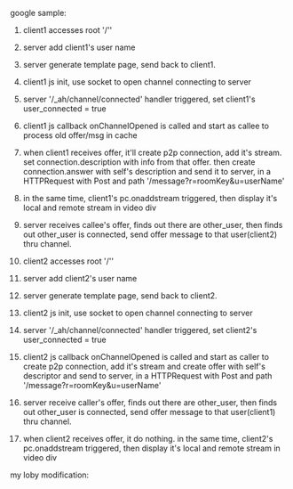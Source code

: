 google sample:
1. client1 accesses root '/''
2. server add client1's user name
3. server generate template page, send back to client1.
4. client1 js init, use socket to open channel connecting to server
5. server '/_ah/channel/connected' handler triggered, set client1's user_connected = true
6. client1 js callback onChannelOpened is called and start as callee to process old offer/msg in cache
7. when client1 receives offer, it'll create p2p connection, add it's stream. set connection.description with info from that offer. then create connection.answer with self's description and send it to server, in a HTTPRequest with Post and path '/message?r=roomKey&u=userName'
8. in the same time, client1's pc.onaddstream triggered, then display it's local and remote stream in video div
9. server receives callee's offer, finds out there are other_user, then finds out other_user is connected, send offer message to that user(client2) thru channel.


1. client2 accesses root '/''
2. server add client2's user name
3. server generate template page, send back to client2.
4. client2 js init, use socket to open channel connecting to server
5. server '/_ah/channel/connected' handler triggered, set client2's user_connected = true
6. client2 js callback onChannelOpened is called and start as caller to create p2p connection, add it's stream and create offer with self's descriptor and send to server, in a HTTPRequest with Post and path '/message?r=roomKey&u=userName'
8. server receive caller's offer, finds out there are other_user, then finds out other_user is connected, send offer message to that user(client1) thru channel.
9. when client2 receives offer, it do nothing. in the same time, client2's pc.onaddstream triggered, then display it's local and remote stream in video div










my loby modification: